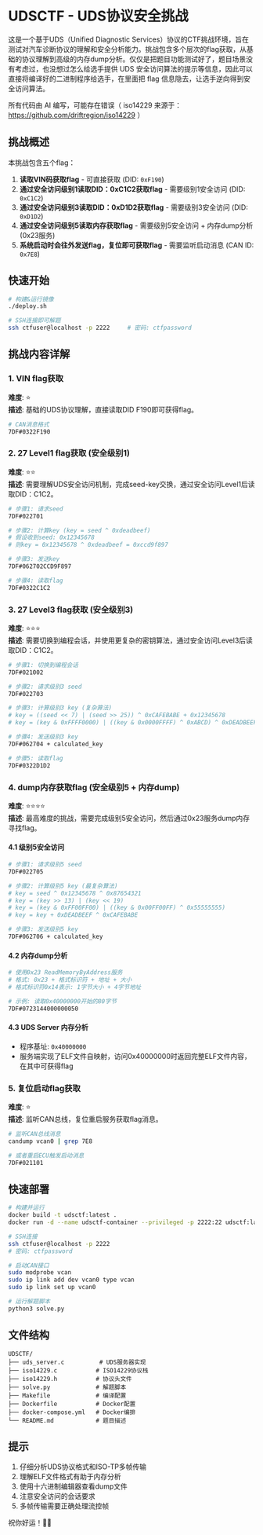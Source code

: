 # UDSCTF - UDS协议安全挑战

这是一个基于UDS（Unified Diagnostic Services）协议的CTF挑战环境，旨在测试对汽车诊断协议的理解和安全分析能力。挑战包含多个层次的flag获取，从基础的协议理解到高级的内存dump分析。仅仅是把题目功能测试好了，题目场景没有考虑过，也没想过怎么给选手提供 UDS 安全访问算法的提示等信息，因此可以直接将编译好的二进制程序给选手，在里面把 flag 信息隐去，让选手逆向得到安全访问算法。

所有代码由 AI 编写，可能存在错误（ iso14229 来源于：https://github.com/driftregion/iso14229 ）

## 挑战概述

本挑战包含五个flag：

1. **读取VIN码获取flag** - 可直接获取 (DID: `0xF190`)
2. **通过安全访问级别1读取DID：0xC1C2获取flag** - 需要级别1安全访问 (DID: `0xC1C2`)
3. **通过安全访问级别3读取DID：0xD1D2获取flag** - 需要级别3安全访问 (DID: `0xD1D2`)
4. **通过安全访问级别5读取内存获取flag** - 需要级别5安全访问 + 内存dump分析 (0x23服务)
5. **系统启动时会往外发送flag，复位即可获取flag** - 需要监听启动消息 (CAN ID: `0x7E8`)

## 快速开始

```bash
# 构建&运行镜像
./deploy.sh

# SSH连接即可解题
ssh ctfuser@localhost -p 2222     # 密码: ctfpassword
```

## 挑战内容详解

### 1. VIN flag获取
**难度**: ⭐  
**描述**: 基础的UDS协议理解，直接读取DID F190即可获得flag。

```bash
# CAN消息格式
7DF#0322F190
```

### 2. 27 Level1 flag获取 (安全级别1)
**难度**: ⭐⭐  
**描述**: 需要理解UDS安全访问机制，完成seed-key交换，通过安全访问Level1后读取DID：C1C2。

```bash
# 步骤1: 请求seed
7DF#022701

# 步骤2: 计算key (key = seed ^ 0xdeadbeef)
# 假设收到seed: 0x12345678
# 则key = 0x12345678 ^ 0xdeadbeef = 0xccd9f897

# 步骤3: 发送key
7DF#062702CCD9F897

# 步骤4: 读取flag
7DF#0322C1C2
```

### 3. 27 Level3 flag获取 (安全级别3)
**难度**: ⭐⭐⭐  
**描述**: 需要切换到编程会话，并使用更复杂的密钥算法，通过安全访问Level3后读取DID：C1C2。

```bash
# 步骤1: 切换到编程会话
7DF#021002

# 步骤2: 请求级别3 seed
7DF#022703

# 步骤3: 计算级别3 key (复杂算法)
# key = ((seed << 7) | (seed >> 25)) ^ 0xCAFEBABE + 0x12345678
# key = (key & 0xFFFF0000) | ((key & 0x0000FFFF) ^ 0xABCD) ^ 0xDEADBEEF

# 步骤4: 发送级别3 key
7DF#062704 + calculated_key

# 步骤5: 读取flag
7DF#0322D1D2
```

### 4. dump内存获取flag (安全级别5 + 内存dump)
**难度**: ⭐⭐⭐⭐  
**描述**: 最高难度的挑战，需要完成级别5安全访问，然后通过0x23服务dump内存寻找flag。

#### 4.1 级别5安全访问
```bash
# 步骤1: 请求级别5 seed
7DF#022705

# 步骤2: 计算级别5 key (最复杂算法)
# key = seed ^ 0x12345678 ^ 0x87654321
# key = (key >> 13) | (key << 19)
# key = (key & 0xFF00FF00) | ((key & 0x00FF00FF) ^ 0x55555555)
# key = key + 0xDEADBEEF ^ 0xCAFEBABE

# 步骤3: 发送级别5 key
7DF#062706 + calculated_key
```

#### 4.2 内存dump分析
```bash
# 使用0x23 ReadMemoryByAddress服务
# 格式: 0x23 + 格式标识符 + 地址 + 大小
# 格式标识符0x14表示: 1字节大小 + 4字节地址

# 示例: 读取0x40000000开始的80字节
7DF#0723144000000050
```

#### 4.3 UDS Server 内存分析
- 程序基址: `0x40000000`
- 服务端实现了ELF文件自映射，访问0x40000000时返回完整ELF文件内容，在其中可获得flag

### 5. 复位启动flag获取
**难度**: ⭐  
**描述**: 监听CAN总线，复位重启服务获取flag消息。

```bash
# 监听CAN总线消息
candump vcan0 | grep 7E8

# 或者重启ECU触发启动消息
7DF#021101
```

## 快速部署

```bash
# 构建并运行
docker build -t udsctf:latest .
docker run -d --name udsctf-container --privileged -p 2222:22 udsctf:latest

# SSH连接
ssh ctfuser@localhost -p 2222
# 密码: ctfpassword

# 启动CAN接口
sudo modprobe vcan
sudo ip link add dev vcan0 type vcan
sudo ip link set up vcan0

# 运行解题脚本
python3 solve.py
```

## 文件结构
```
UDSCTF/
├── uds_server.c          # UDS服务器实现
├── iso14229.c           # ISO14229协议栈
├── iso14229.h           # 协议头文件
├── solve.py             # 解题脚本
├── Makefile             # 编译配置
├── Dockerfile           # Docker配置
├── docker-compose.yml   # Docker编排
└── README.md            # 题目描述
```



## 提示
1. 仔细分析UDS协议格式和ISO-TP多帧传输
2. 理解ELF文件格式有助于内存分析
3. 使用十六进制编辑器查看dump文件
4. 注意安全访问的会话要求
5. 多帧传输需要正确处理流控帧

祝你好运！🚗🔧 
